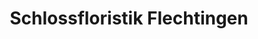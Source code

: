 ---
title: "Schlossfloristik Flechtingen"
url: /flechtingen/schlossfloristik-flechtingen/
shop: Blumen
---